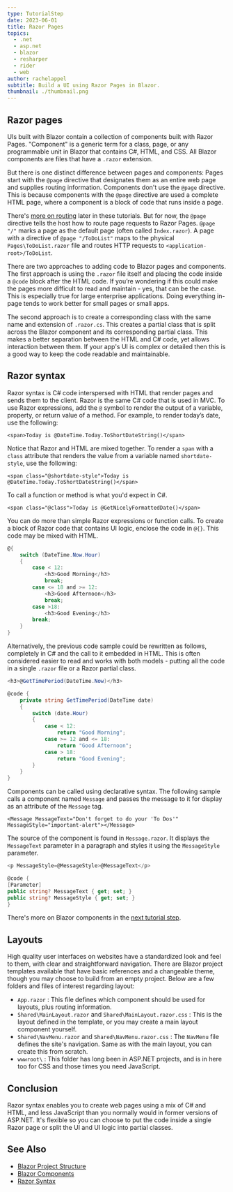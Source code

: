 ```yaml
---
type: TutorialStep
date: 2023-06-01
title: Razor Pages
topics:
  - .net
  - asp.net
  - blazor
  - resharper
  - rider
  - web
author: rachelappel
subtitle: Build a UI using Razor Pages in Blazor.
thumbnail: ./thumbnail.png
---
```


## Razor pages

UIs built with Blazor contain a collection of components built with Razor Pages. "Component" is a generic term for a class, page, or any programmable unit in Blazor that contains C#, HTML, and CSS. All Blazor components are files that have a `.razor` extension.

But there is one distinct difference between pages and components: Pages start with the `@page` directive that designates them as an entire web page and supplies routing information. Components don't use the `@page` directive.
This is because components with the `@page` directive are used a complete HTML page, where a component is a block of code that runs inside a page.

There's [more on routing](../routing/) later in these tutorials. But for now, the `@page` directive tells the host how to route page requests to Razor Pages. `@page "/"` marks a page as the default page (often called `Index.razor`). A page with a directive of `@page "/ToDoList"` maps to the physical `Pages\ToDoList.razor` file and routes HTTP requests to `<application-root>/ToDoList`.

There are two approaches to adding code to Blazor pages and components. The first approach is using the `.razor` file itself and placing the code inside a `@code` block after the HTML code.
If you’re wondering if this could make the pages more difficult to read and maintain - yes, that can be the case. This is especially true for large enterprise applications. Doing everything in-page tends to work better for small pages or small apps.

The second approach is to create a corresponding class with the same name and extension of `.razor.cs`. This creates a partial class that is split across the Blazor component and its corresponding partial class. This makes a better separation between the HTML and C# code, yet allows interaction between them.
If your app's UI is complex or detailed then this is a good way to keep the code readable and maintainable.

## Razor syntax

Razor syntax is C# code interspersed with HTML that render pages and sends them to the client. Razor is the same C# code that is used in MVC.
To use Razor expressions, add the `@` symbol to render the output of a variable, property, or return value of a method. For example, to render today’s date, use the following:

`<span>Today is @DateTime.Today.ToShortDateString()</span>`

Notice that Razor and HTML are mixed together. To render a `span` with a `class` attribute that renders the value from a variable named `shortdate-style`, use the following:

`<span class="@shortdate-style">Today is @DateTime.Today.ToShortDateString()</span>`

To call a function or method is what you'd expect in C#.

`<span class="@class">Today is @GetNicelyFormattedDate()</span>`

You can do more than simple Razor expressions or function calls. To create a block of Razor code that contains UI logic, enclose the code in `@{}`. This code may be mixed with HTML.

```cs
@{
    switch (DateTime.Now.Hour)
    {
        case < 12:
            <h3>Good Morning</h3>
            break;
        case <= 18 and >= 12:
            <h3>Good Afternoon</h3>
            break;
        case >18:
            <h3>Good Evening</h3>
        break;
    }
}
```

Alternatively, the previous code sample could be rewritten as follows, completely in C# and the call to it embedded in HTML.
This is often considered easier to read and works with both models - putting all the code in a single `.razor` file or a Razor partial class.

```cs
<h3>@GetTimePeriod(DateTime.Now)</h3>

@code {
    private string GetTimePeriod(DateTime date)
    {
        switch (date.Hour)
        {
            case < 12:
                return "Good Morning";
            case >= 12 and <= 18:
                return "Good Afternoon";
            case > 18:
                return "Good Evening";
        }
    }
}
```

Components can be called using declarative syntax. The following sample calls a component named `Message` and passes the message to it for display as an attribute of the `Message` tag.

`<Message MessageText="Don't forget to do your 'To Dos'" MessageStyle="important-alert"></Message>`

The source of the component is found in `Message.razor`. It displays the `MessageText` parameter in a paragraph and styles it using the `MessageStyle` parameter.

```cs
<p MessageStyle=@MessageStyle>@MessageText</p>

@code {
[Parameter]
public string? MessageText { get; set; }
public string? MessageStyle { get; set; }
}
```

There's more on Blazor components in the [next tutorial step](../components/).

## Layouts

High quality user interfaces on websites have a standardized look and feel to them, with clear and straightforward navigation.
There are Blazor project templates available that have basic references and a changeable theme, though you may choose to build from an empty project.
Below are a few folders and files of interest regarding layout:

- `App.razor` : This file defines which component should be used for layouts, plus routing information.
- `Shared\MainLayout.razor` and `Shared\MainLayout.razor.css` : This is the layout defined in the template, or you may create a main layout component yourself.
- `Shared\NavMenu.razor` and `Shared\NavMenu.razor.css` : The `NavMenu` file defines the site's navigation. Same as with the main layout, you can create this from scratch.
- `wwwroot\` : This folder has long been in ASP.NET projects, and is in here too for CSS and those times you need JavaScript.

## Conclusion

Razor syntax enables you to create web pages using a mix of C# and HTML, and less JavaScript than you normally would in former versions of ASP.NET.
It's flexible so you can choose to put the code inside a single Razor page or split the UI and UI logic into partial classes.

## See Also

- [Blazor Project Structure](https://learn.microsoft.com/en-us/aspnet/core/blazor/project-structure?view=aspnetcore-7.0)
- [Blazor Components](https://learn.microsoft.com/en-us/aspnet/core/blazor/components/?view=aspnetcore-7.0)
- [Razor Syntax](https://learn.microsoft.com/en-us/aspnet/core/mvc/views/razor?view=aspnetcore-7.0)
